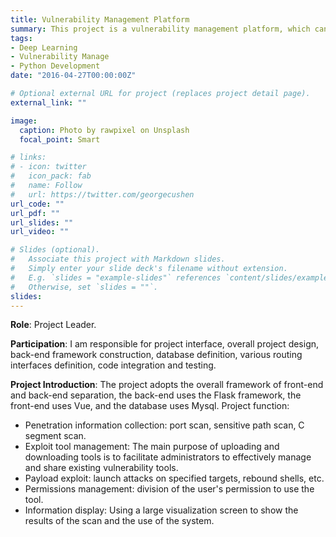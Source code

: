 ```yaml
---
title: Vulnerability Management Platform
summary: This project is a vulnerability management platform, which can realize information collection in the early stage of penetration testing, including port scanning, sensitive path discovery, and C-segment scanning. At the same time, the platform supports uploading and downloading of various exploit tools and EXP, users can attack the specified target, rebound shell, etc.
tags:
- Deep Learning
- Vulnerability Manage
- Python Development
date: "2016-04-27T00:00:00Z"

# Optional external URL for project (replaces project detail page).
external_link: ""

image:
  caption: Photo by rawpixel on Unsplash
  focal_point: Smart

# links:
# - icon: twitter
#   icon_pack: fab
#   name: Follow
#   url: https://twitter.com/georgecushen
url_code: ""
url_pdf: ""
url_slides: ""
url_video: ""

# Slides (optional).
#   Associate this project with Markdown slides.
#   Simply enter your slide deck's filename without extension.
#   E.g. `slides = "example-slides"` references `content/slides/example-slides.md`.
#   Otherwise, set `slides = ""`.
slides: 
---
```


**Role**: Project Leader.


**Participation**: I am responsible for project interface, overall project design, back-end framework construction, database definition, various routing interfaces definition, code integration and testing.


**Project Introduction**: The project adopts the overall framework of front-end and back-end separation, the back-end uses the Flask framework, the front-end uses Vue, and the database uses Mysql.
Project function:
- Penetration information collection: port scan, sensitive path scan, C segment scan.
- Exploit tool management: The main purpose of uploading and downloading tools is to facilitate administrators to effectively manage and share existing vulnerability tools.
- Payload exploit: launch attacks on specified targets, rebound shells, etc.
- Permissions management: division of the user's permission to use the tool.
- Information display: Using a large visualization screen to show the results of the scan and the use of the system.
